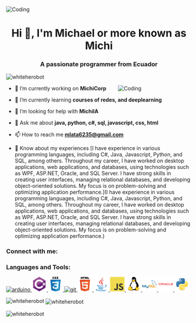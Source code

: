 <img align="center" alt="Coding" width="400" height="300" src="https://media.giphy.com/media/26tn33aiTi1jkl6H6/giphy.gif?cid=790b7611iv0oe5lyori5gtv5xg2dmgql89dyielxvrv8x7g9&ep=v1_gifs_search&rid=giphy.gif&ct=g">


<h1 align="center">Hi 👋, I'm Michael or more known as Michi</h1>
<h3 align="center">A passionate programmer from Ecuador</h3>

<p align="left"> <img src="https://komarev.com/ghpvc/?username=whiteherobot&label=Profile%20views&color=0e75b6&style=flat" alt="whiteherobot" /> </p>
<img align="right" alt="Coding" width="200" src="https://media.giphy.com/media/v1.Y2lkPTc5MGI3NjExenA0b200a3kzaW9odGVhNzlkdTljeWZhOXdhb3lsYWRuaHphazR3dyZlcD12MV9naWZzX3NlYXJjaCZjdD1n/2IudUHdI075HL02Pkk/giphy.gif">

- 🔭 I’m currently working on **MichiCorp**

- 🌱 I’m currently learning **courses of redes, and deeplearning**

- 🤝 I’m looking for help with **MichiIA**

- 💬 Ask me about **java, python, c#, sql, javascript, css, html**

- 📫 How to reach me **mlata6235@gmail.com**

- 📄 Know about my experiences [I have experience in various programming languages, including C#, Java, Javascript, Python, and SQL, among others. Throughout my career, I have worked on desktop applications, web applications, and databases, using technologies such as WPF, ASP.NET, Oracle, and SQL Server. I have strong skills in creating user interfaces, managing relational databases, and developing object-oriented solutions. My focus is on problem-solving and optimizing application performance.](I have experience in various programming languages, including C#, Java, Javascript, Python, and SQL, among others. Throughout my career, I have worked on desktop applications, web applications, and databases, using technologies such as WPF, ASP.NET, Oracle, and SQL Server. I have strong skills in creating user interfaces, managing relational databases, and developing object-oriented solutions. My focus is on problem-solving and optimizing application performance.)

<h3 align="left">Connect with me:</h3>
<p align="left">
</p>

<h3 align="left">Languages and Tools:</h3>
<p align="left"> <a href="https://www.arduino.cc/" target="_blank" rel="noreferrer"> <img src="https://cdn.worldvectorlogo.com/logos/arduino-1.svg" alt="arduino" width="40" height="40"/> </a> <a href="https://www.w3schools.com/cs/" target="_blank" rel="noreferrer"> <img src="https://raw.githubusercontent.com/devicons/devicon/master/icons/csharp/csharp-original.svg" alt="csharp" width="40" height="40"/> </a> <a href="https://www.w3schools.com/css/" target="_blank" rel="noreferrer"> <img src="https://raw.githubusercontent.com/devicons/devicon/master/icons/css3/css3-original-wordmark.svg" alt="css3" width="40" height="40"/> </a> <a href="https://git-scm.com/" target="_blank" rel="noreferrer"> <img src="https://www.vectorlogo.zone/logos/git-scm/git-scm-icon.svg" alt="git" width="40" height="40"/> </a> <a href="https://www.w3.org/html/" target="_blank" rel="noreferrer"> <img src="https://raw.githubusercontent.com/devicons/devicon/master/icons/html5/html5-original-wordmark.svg" alt="html5" width="40" height="40"/> </a> <a href="https://www.java.com" target="_blank" rel="noreferrer"> <img src="https://raw.githubusercontent.com/devicons/devicon/master/icons/java/java-original.svg" alt="java" width="40" height="40"/> </a> <a href="https://developer.mozilla.org/en-US/docs/Web/JavaScript" target="_blank" rel="noreferrer"> <img src="https://raw.githubusercontent.com/devicons/devicon/master/icons/javascript/javascript-original.svg" alt="javascript" width="40" height="40"/> </a> <a href="https://www.linux.org/" target="_blank" rel="noreferrer"> <img src="https://raw.githubusercontent.com/devicons/devicon/master/icons/linux/linux-original.svg" alt="linux" width="40" height="40"/> </a> <a href="https://www.mysql.com/" target="_blank" rel="noreferrer"> <img src="https://raw.githubusercontent.com/devicons/devicon/master/icons/mysql/mysql-original-wordmark.svg" alt="mysql" width="40" height="40"/> </a> <a href="https://www.oracle.com/" target="_blank" rel="noreferrer"> <img src="https://raw.githubusercontent.com/devicons/devicon/master/icons/oracle/oracle-original.svg" alt="oracle" width="40" height="40"/> </a> <a href="https://www.python.org" target="_blank" rel="noreferrer"> <img src="https://raw.githubusercontent.com/devicons/devicon/master/icons/python/python-original.svg" alt="python" width="40" height="40"/> </a> </p>

<p><img align="left" src="https://github-readme-stats.vercel.app/api/top-langs?username=whiteherobot&show_icons=true&locale=en&layout=compact" alt="whiteherobot" /></p>

<p>&nbsp;<img align="center" src="https://github-readme-stats.vercel.app/api?username=whiteherobot&show_icons=true&locale=en" alt="whiteherobot" /></p>

<p><img align="center" src="https://github-readme-streak-stats.herokuapp.com/?user=whiteherobot&" alt="whiteherobot" /></p>

